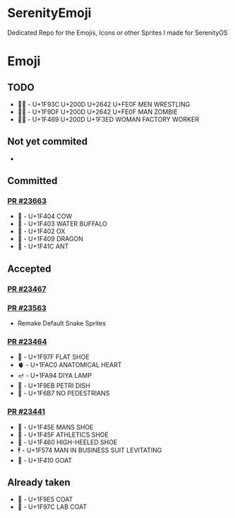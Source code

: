# SerenityEmoji
 Dedicated Repo for the Emojis, Icons or other Sprites I made for SerenityOS

# Emoji
## TODO
- 🤼‍♂️ - U+1F93C U+200D U+2642 U+FE0F MEN WRESTLING
- 🧟‍♂️ - U+1F9DF U+200D U+2642 U+FE0F MAN ZOMBIE
- 👩‍🏭 - U+1F469 U+200D U+1F3ED WOMAN FACTORY WORKER

## Not yet commited
- 

## Committed
### [PR #23663](https://github.com/SerenityOS/serenity/pull/23663)
- 🐄 - U+1F404 COW
- 🐃 - U+1F403 WATER BUFFALO
- 🐂 - U+1F402 OX
- 🐉 - U+1F409 DRAGON
- 🐜 - U+1F41C ANT

## Accepted
### [PR #23467](https://github.com/SerenityOS/serenity/pull/23467)
### [PR #23563](https://github.com/SerenityOS/serenity/pull/23563)
- Remake Default Snake Sprites

### [PR #23464](https://github.com/SerenityOS/serenity/pull/23464)
- 🥿 - U+1F97F FLAT SHOE
- 🫀 - U+1FAC0 ANATOMICAL HEART
- 🪔 - U+1FA94 DIYA LAMP
- 🧫 - U+1F9EB PETRI DISH
- 🚷 - U+1F6B7 NO PEDESTRIANS

### [PR #23441](https://github.com/SerenityOS/serenity/pull/23441)
- 👞 - U+1F45E MANS SHOE
- 👟 - U+1F45F ATHLETICS SHOE
- 👠 - U+1F460 HIGH-HEELED SHOE
- 🕴 - U+1F574 MAN IN BUSINESS SUIT LEVITATING
- 🐐 - U+1F410 GOAT

## Already taken
- 🧥 - U+1F9E5 COAT
- 🥼 - U+1F97C LAB COAT